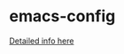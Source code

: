 # emacs-config
[Detailed info here](http://htmlpreview.github.io/?https://github.com/gregnewman/emacs.d/master/greg.html)
